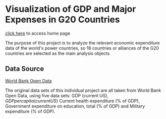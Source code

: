 # Visualization of GDP and Major Expenses in G20 Countries

[click here](https://gggabbby.github.io/Visualization-of-GDP-and-Major-Expenses-in-G20-Countries/home.html) to access home page

The purpose of this project is to analyze the relevant economic expenditure data of the world's power countries, so 18 countries or alliances of the G20 countries are selected as the main analysis objects.

## Data Source 

[World Bank Open Data](https://data.worldbank.org)

The original data sets of this individual project are all taken from World Bank Open Data, using five data sets: GDP (current US$), GDP per capita (current US$) Current health expenditure (% of GDP), Government expenditure on education, total (% of GDP) and Military expenditure (% of GDP). 

